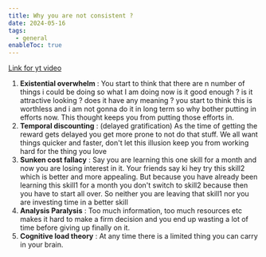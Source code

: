 ```yaml
---
title: Why you are not consistent ?
date: 2024-05-16
tags:
  - general
enableToc: true
---
```

[Link for yt video](https://www.youtube.com/watch?v=t-6QxCnStws)

1. **Existential overwhelm** : You start to think that there are n number of things i could be doing so what I am doing now is it good enough ? is it attractive looking ? does it have any meaning ? you start to think this is worthless and i am not gonna do it in long term so why bother putting in efforts now. This thought keeps you from putting those efforts in.
2. **Temporal discounting** : (delayed gratification) As the time of getting the reward gets delayed you get more prone to not do that stuff. We all want things quicker and faster, don't let this illusion keep you from working hard for the thing you love
3. **Sunken cost fallacy** : Say you are learning this one skill for a month and now you are losing interest in it. Your friends say ki hey try this skill2 which is better and more appealing. But because you have already been learning this skill1 for a month you don't switch to skill2 because then you have to start all over. So neither you are leaving that skill1 nor you are investing time in a better skill
4. **Analysis Paralysis** : Too much information, too much resources etc makes it hard to make a firm decision and you end up wasting a lot of time before giving up finally on it.
5. **Cognitive load theory** : At any time there is a limited thing you can carry in your brain.
